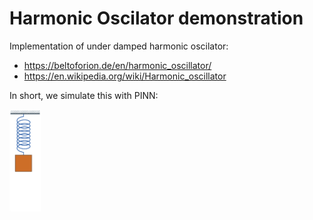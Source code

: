 # Harmonic Oscilator demonstration

Implementation of under damped harmonic oscilator:
- https://beltoforion.de/en/harmonic_oscillator/
- https://en.wikipedia.org/wiki/Harmonic_oscillator

In short, we simulate this with PINN:

<img src="Damped_spring.gif" width="50">

